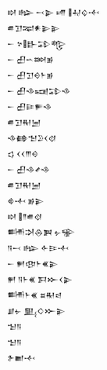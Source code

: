 <div class='block'>
<div class='line'>𒊭 𒈗 𒁁𒉌 𒋬 𒄷𒌒𒋾</div>
<div class='line'>𒌑𒋛𒉈𒀭𒉌𒉌</div>
<div class='line'>𒀸 𒆳𒃲𒁉𒈜</div>
<div class='line'>𒀸 𒌷𒌀𒇷𒂊</div>
<div class='line'>𒀸 𒌷𒋛𒀪𒈨𒂊</div>
<div class='line'>𒀸 𒌷𒈾𒍢𒁉𒈾</div>
<div class='line'>𒀸 𒌷𒄿𒊓𒈾</div>
<div class='line'>𒌑𒋛𒊑𒅁</div>
<div class='line'>𒈾𒂵𒈠𒊒𒌋𒋼</div>
<div class='line'>𒌓 𒌋𒌋𒐈𒄰</div>
<div class='line'>𒀸 𒌷𒈾𒍦𒈾</div>
<div class='line'>𒌑𒋛𒊑𒅁</div>
<div class='line'>𒄵𒋾 𒂊𒉌</div>
<div class='line'>𒊭 𒈫𒌑𒋼</div>
<div class='line'>𒌦𒋫𒁲𒀉 𒉡𒊌</div>
<div class='line'>𒀀𒁁 𒈗 𒅆𒄿𒋾</div>
<div class='line'>𒀸 𒂍𒂦𒈨𒌍𒉌</div>
<div class='line'>𒂍 𒀀𒈨𒌍 𒁕𒁍𒌋𒉌</div>
<div class='line'>𒌦𒈨𒌍 𒊺𒊑𒁀</div>
<div class='line'>𒋗𒉡 𒅅𒄭𒁍𒉌</div>
<div class='line'>𒈠𒀀</div>
<div class='line'>𒈠𒀀</div>
<div class='line'>𒉿𒆤𒋾</div>
</div>